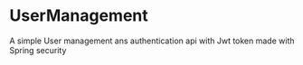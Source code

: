 # UserManagement

A simple User management ans authentication api with Jwt token made with Spring security
